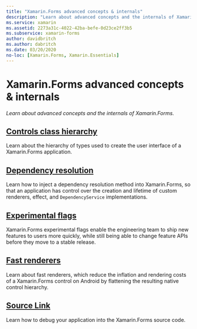```yaml
---
title: "Xamarin.Forms advanced concepts & internals"
description: "Learn about advanced concepts and the internals of Xamarin.Forms."
ms.service: xamarin
ms.assetid: 2273a31c-4022-42ba-befe-0d23ce2ff3b5
ms.subservice: xamarin-forms
author: davidbritch
ms.author: dabritch
ms.date: 03/20/2020
no-loc: [Xamarin.Forms, Xamarin.Essentials]
---
```


# Xamarin.Forms advanced concepts & internals

_Learn about advanced concepts and the internals of Xamarin.Forms._

## [Controls class hierarchy](class-hierarchy.md)

Learn about the hierarchy of types used to create the user interface of a Xamarin.Forms application.

## [Dependency resolution](dependency-resolution.md)

Learn how to inject a dependency resolution method into Xamarin.Forms, so that an application has control over the creation and lifetime of custom renderers, effect, and `DependencyService` implementations.

## [Experimental flags](experimental-flags.md)

Xamarin.Forms experimental flags enable the engineering team to ship new features to users more quickly, while still being able to change feature APIs before they move to a stable release.

## [Fast renderers](fast-renderers.md)

Learn about fast renderers, which reduce the inflation and rendering costs of a Xamarin.Forms control on Android by flattening the resulting native control hierarchy.

## [Source Link](sourcelink.md)

Learn how to debug your application into the Xamarin.Forms source code.
